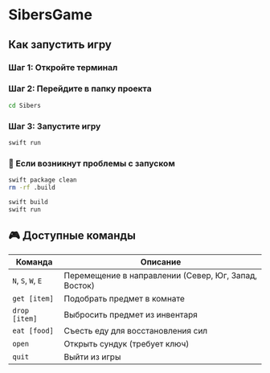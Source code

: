 # SibersGame

## Как запустить игру

### Шаг 1: Откройте терминал
### Шаг 2: Перейдите в папку проекта
```bash
cd Sibers
```

### Шаг 3: Запустите игру
```bash
swift run
```

### 🔧 Если возникнут проблемы с запуском

```bash
swift package clean
rm -rf .build

swift build
swift run
```

## 🎮 Доступные команды

| Команда | Описание |
|---------|----------|
| `N`, `S`, `W`, `E` |  Перемещение в направлении (Север, Юг, Запад, Восток) |
| `get [item]` |  Подобрать предмет в комнате |
| `drop [item]` |  Выбросить предмет из инвентаря |
| `eat [food]` |  Съесть еду для восстановления сил |
| `open` |  Открыть сундук (требует ключ) |
| `quit` |  Выйти из игры |
